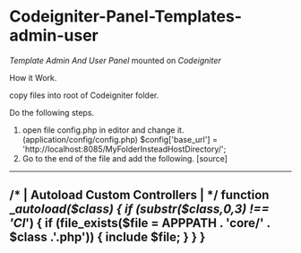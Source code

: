 # Codeigniter-Panel-Templates-admin-user
*Template Admin And User Panel* mounted on *Codeigniter*


How it Work.

copy files into root of Codeigniter folder.

Do the following steps.
1. open file config.php in editor and change it.(application/config/config.php)
  $config['base_url'] = 'http://localhost:8085/MyFolderInsteadHostDirectory/';
2. Go to the end of the file and add the following.
[source]
----
/*
| Autoload Custom Controllers
|
*/
function __autoload($class) {
    if (substr($class,0,3) !== 'CI_') {
        if (file_exists($file = APPPATH . 'core/' . $class .'.php')) {
            include $file;
        }
    }
}
----


